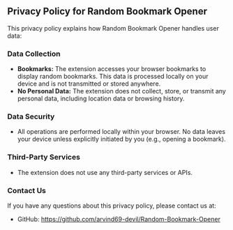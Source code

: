 ## Privacy Policy for Random Bookmark Opener

This privacy policy explains how Random Bookmark Opener handles user data:

### Data Collection
- **Bookmarks:** The extension accesses your browser bookmarks to display random bookmarks. This data is processed locally on your device and is not transmitted or stored anywhere.
- **No Personal Data:** The extension does not collect, store, or transmit any personal data, including location data or browsing history.

### Data Security
- All operations are performed locally within your browser. No data leaves your device unless explicitly initiated by you (e.g., opening a bookmark).

### Third-Party Services
- The extension does not use any third-party services or APIs.

### Contact Us
If you have any questions about this privacy policy, please contact us at:
- GitHub: https://github.com/arvind69-devil/Random-Bookmark-Opener
